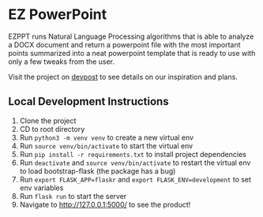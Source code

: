 # EZ PowerPoint

EZPPT runs Natural Language Processing algorithms that is able to analyze a DOCX document and return a powerpoint file with the most important points summarized into a neat powerpoint template that is ready to use with only a few tweaks from the user. 

Visit the project on [devpost](https://devpost.com/software/ez-powerpoint) to see details on our inspiration and plans.


## Local Development Instructions

1. Clone the project
2. CD to root directory
3. Run `python3 -m venv venv` to create a new virtual env
4. Run `source venv/bin/activate` to start the virtual env
5. Run `pip install -r requirements.txt` to install project dependencies
6. Run `deactivate` and `source venv/bin/activate` to restart the virtual env to load bootstrap-flask (the package has a bug)
1. Run `export FLASK_APP=flaskr` and `export FLASK_ENV=development` to set env variables
1. Run `flask run` to start the server
2. Navigate to http://127.0.0.1:5000/ to see the product!
